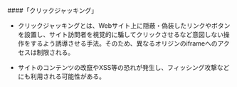 ####「クリックジャッキング」

- クリックジャッキングとは、Webサイト上に隠蔽・偽装したリンクやボタンを設置し、サイト訪問者を視覚的に騙してクリックさせるなど意図しない操作をするよう誘導させる手法。そのため、異なるオリジンのiframeへのアクセスは制限される。

- サイトのコンテンツの改竄やXSS等の恐れが発生し、フィッシング攻撃などにも利用される可能性がある。
